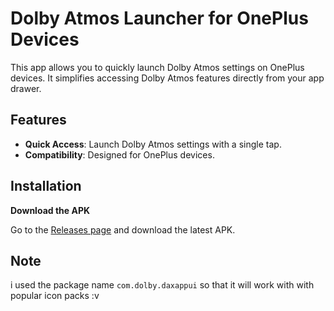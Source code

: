 # Dolby Atmos Launcher for OnePlus Devices

This app allows you to quickly launch Dolby Atmos settings on OnePlus devices. It simplifies accessing Dolby Atmos features directly from your app drawer.

## Features

- **Quick Access**: Launch Dolby Atmos settings with a single tap.
- **Compatibility**: Designed for OnePlus devices.

## Installation

**Download the APK**

   Go to the [Releases page](https://github.com/maxcodl/DolbyAtmos/releases/tag/1.0.0) and download the latest APK.

## Note
i used the package name `com.dolby.daxappui` so that it will work with with popular icon packs :v
